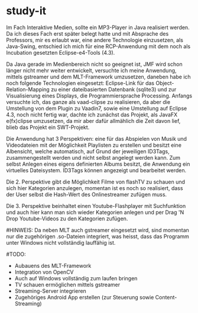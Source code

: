 study-it
========

Im Fach Interaktive Medien, sollte ein MP3-Player in Java realisiert werden. Da ich dieses Fach erst später belegt hatte und mit Absprache des Professors, mir es erlaubt war, eine andere Technologie einzusetzen, als Java-Swing, entschied ich
mich für eine RCP-Anwendung mit dem noch als Incubation gesetzten Eclipse-e4-Tools (4.3).

Da Java gerade im Medienbereich nicht so geeignet ist, JMF wird schon länger nicht mehr weiter entwickelt, versuchte ich
meine Anwendung, mittels gstreamer und dem MLT-Framework umzusetzen, daneben habe ich noch folgende Technologien eingesetzt: Eclipse-Link für das Object-Relation-Mapping zu einer dateibasierten Datenbank (sqlite3) und zur Visualisierung eines Displays, die Programmiersprache Processing. Anfangs versuchte ich, das ganze als vaad-clipse zu realisieren, da aber die Umstellung von dem Plugin zu Vaadin7, sowie eine Umstellung auf Eclipse 4.3, noch nicht fertig war, dachte ich zunächst das Projekt, als JavaFX e(fx)clipse umzusetzen, da mir aber dafür allmählich die Zeit davon lief, blieb das Projekt ein SWT-Projekt.


Die Anwendung hat 3 Perspektiven: eine für das Abspielen von Musik und Videodateien mit der Möglichkeit Playlisten zu erstellen und besitzt eine Albensicht, welche automatisch, auf Grund der jeweiligen ID3Tags, zusammengestellt werden und
nicht selbst angelegt werden kann. Zum selbst Anlegen eines eigens definierten Albums besitzt, die Anwendung ein virtuelles Dateisystem. ID3Tags können angezeigt und bearbeitet werden.

Die 2. Perspektive gibt die Möglichkeit Filme von flashTV zu schauen und sich hier Kategorien anzulegen, momentan ist es noch so realisiert, dass der User selbst die Hash-Wert des Onlinestreamer zufügen muss.

Die 3. Perspektive beinhaltet einen Youtube-Flashplayer mit Suchfunktion und auch hier kann man sich wieder Kategorien anlegen und per Drag 'N Drop Youtube-Videos zu den Kategorien zufügen.


#HINWEIS: 
Da neben MLT auch gstreamer eingesetzt wird, sind momentan nur die zugehörigen .so-Dateien integriert, was heisst, dass das Programm unter Windows nicht vollständig lauffähig ist.

#TODO:  
 - Aubauens des MLT-Framework
 - Integration von OpenCV
 - Auch auf Windows vollständig zum laufen bringen
 - TV schauen ermöglichen mittels gstreamer
 - Streaming-Server integrieren
 - Zugehöriges Android App erstellen (zur Steuerung sowie Content-Streaming)
